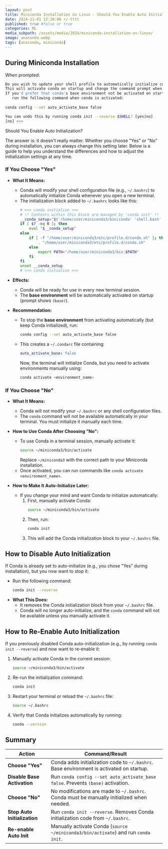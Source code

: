 ```yaml
---
layout: post
title: Miniconda Installation on Linux - Should You Enable Auto Initialization?
date: 2024-11-01 12:30:00 +/-tttt
published: true #false or true
categories: ML
media_subpath: /assets/media/2024/miniconda-installation-on-linux/
image: anaconda.webp
tags: [anaconda, miniconda]
---
```



## **During Miniconda Installation**

When prompted:

```bash
Do you wish to update your shell profile to automatically initialize conda?
This will activate conda on startup and change the command prompt when activated.
If you'd prefer that conda's base environment not be activated on startup,
   run the following command when conda is activated:
   
conda config --set auto_activate_base false

You can undo this by running conda init --reverse $SHELL? [yes|no]
[no] >>>
```

Should You Enable Auto Initialization?

The answer is: it doesn't really matter. 
Whether you choose "Yes" or "No" during installation, you can always change this setting later. Below is a guide to help you understand the differences and how to adjust the initialization settings at any time.


### **If You Choose "Yes"**
- **What It Means:**
  - Conda will modify your shell configuration file (e.g., `~/.bashrc`) to automatically initialize Conda whenever you open a new terminal.
  - The initialization block added to `~/.bashrc` looks like this:
    ```bash
    # >>> conda initialize >>>
    # !! Contents within this block are managed by 'conda init' !!
    __conda_setup="$('/home/user/miniconda3/bin/conda' 'shell.bash' 'hook' 2> /dev/null)"
    if [ $? -eq 0 ]; then
        eval "$__conda_setup"
    else
        if [ -f "/home/user/miniconda3/etc/profile.d/conda.sh" ]; then
            . "/home/user/miniconda3/etc/profile.d/conda.sh"
        else
            export PATH="/home/user/miniconda3/bin:$PATH"
        fi
    fi
    unset __conda_setup
    # <<< conda initialize <<<
    ```

- **Effects:**
  - Conda will be ready for use in every new terminal session.
  - The **base environment** will be automatically activated on startup (prompt shows `(base)`).

- **Recommendation:**
  - To stop the **base environment** from activating automatically (but keep Conda initialized), run:
    ```bash
    conda config --set auto_activate_base false
    ```
  - This creates a `~/.condarc` file containing:
    ```yaml
    auto_activate_base: false
    ```
    Now, the terminal will initialize Conda, but you need to activate environments manually using:
    ```bash
    conda activate <environment_name>
    ```



### **If You Choose "No"**
- **What It Means:**
  - Conda will not modify your `~/.bashrc` or any shell configuration files.
  - The `conda` command will not be available automatically in your terminal. You must initialize it manually each time.

- **How to Use Conda After Choosing "No":**
  - To use Conda in a terminal session, manually activate it:
    ```bash
    source ~/miniconda3/bin/activate
    ```
    Replace `~/miniconda3` with the correct path to your Miniconda installation.
  - Once activated, you can run commands like `conda activate <environment_name>`.

- **How to Make It Auto-Initialize Later:**
  - If you change your mind and want Conda to initialize automatically:
    1. First, manually activate Conda:
       ```bash
       source ~/miniconda3/bin/activate
       ```
    2. Then, run:
       ```bash
       conda init
       ```
    3. This will add the Conda initialization block to your `~/.bashrc` file.



## **How to Disable Auto Initialization**

If Conda is already set to auto-initialize (e.g., you chose "Yes" during installation), but you now want to stop it:

- Run the following command:
  ```bash
  conda init --reverse
  ```
- **What This Does:**
  - It removes the Conda initialization block from your `~/.bashrc` file.
  - Conda will no longer auto-initialize, and the `conda` command will not be available unless you manually activate it.



## **How to Re-Enable Auto Initialization**

If you previously disabled Conda auto-initialization (e.g., by running `conda init --reverse`) and now want to re-enable it:

1. Manually activate Conda in the current session:
   ```bash
   source ~/miniconda3/bin/activate
   ```
2. Re-run the initialization command:
   ```bash
   conda init
   ```
3. Restart your terminal or reload the `~/.bashrc` file:
   ```bash
   source ~/.bashrc
   ```
4. Verify that Conda initializes automatically by running:
   ```bash
   conda --version
   ```



## **Summary**

| Action                     | Command/Result                                                                                 |
|----------------------------|-----------------------------------------------------------------------------------------------|
| **Choose "Yes"**           | Conda adds initialization code to `~/.bashrc`. Base environment is activated on startup.      |
| **Disable Base Activation**| Run `conda config --set auto_activate_base false`. Prevents `(base)` activation.               |
| **Choose "No"**            | No modifications are made to `~/.bashrc`. Conda must be manually initialized when needed.     |
| **Stop Auto Initialization**| Run `conda init --reverse`. Removes Conda initialization code from `~/.bashrc`.               |
| **Re-enable Auto Init**    | Manually activate Conda (`source ~/miniconda3/bin/activate`) and run `conda init`.            |


